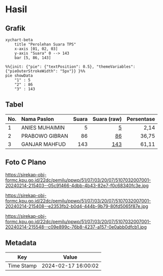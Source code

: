 # Hasil

## Grafik

```mermaid
xychart-beta
    title "Perolehan Suara TPS"
    x-axis [01, 02, 03]
    y-axis "Suara" 0 --> 143
    bar [5, 86, 143]
```

```mermaid
%%{init: {"pie": {"textPosition": 0.5}, "themeVariables": {"pieOuterStrokeWidth": "5px"}} }%%
pie showData
    "1" : 5
    "2" : 86
    "3" : 143
```

## Tabel

| No. | Nama Paslon    | Suara | Suara (raw) | Persentase |
|:--- |:-------------- | -----:| -----------:| ----------:|
| 1   | ANIES MUHAIMIN | 5     | [5][p-1]    | 2,14       |
| 2   | PRABOWO GIBRAN | 86    | [86][p-2]   | 36,75      |
| 3   | GANJAR MAHFUD  | 143   | [143][p-3]  | 61,11      |


[p-1]: https://github.com/gigit-pemilu/pemilu-2024-51-bali/blob/main/pilpres/hitung-suara/sub/51-bali/sub/07-karangasem/sub/03-manggis/sub/2007-ngis/sub/001-tps/sub/paslon-1.txt
[p-2]: https://github.com/gigit-pemilu/pemilu-2024-51-bali/blob/main/pilpres/hitung-suara/sub/51-bali/sub/07-karangasem/sub/03-manggis/sub/2007-ngis/sub/001-tps/sub/paslon-2.txt
[p-3]: https://github.com/gigit-pemilu/pemilu-2024-51-bali/blob/main/pilpres/hitung-suara/sub/51-bali/sub/07-karangasem/sub/03-manggis/sub/2007-ngis/sub/001-tps/sub/paslon-3.txt

## Foto C Plano

https://sirekap-obj-formc.kpu.go.id/22dc/pemilu/ppwp/51/07/03/20/07/5107032007001-20240214-215403--05c91466-4dbb-4b43-82e7-f0c68340fc3e.jpg

https://sirekap-obj-formc.kpu.go.id/22dc/pemilu/ppwp/51/07/03/20/07/5107032007001-20240214-215408--e2353fb2-b0d4-444b-9b79-80fd5065f87e.jpg

https://sirekap-obj-formc.kpu.go.id/22dc/pemilu/ppwp/51/07/03/20/07/5107032007001-20240214-215548--c09e899c-76b8-4237-a157-0e0abb0dfcb1.jpg


## Metadata

| Key        | Value               |
| ---------- | ------------------- |
| Time Stamp | 2024-02-17 16:00:02 |



